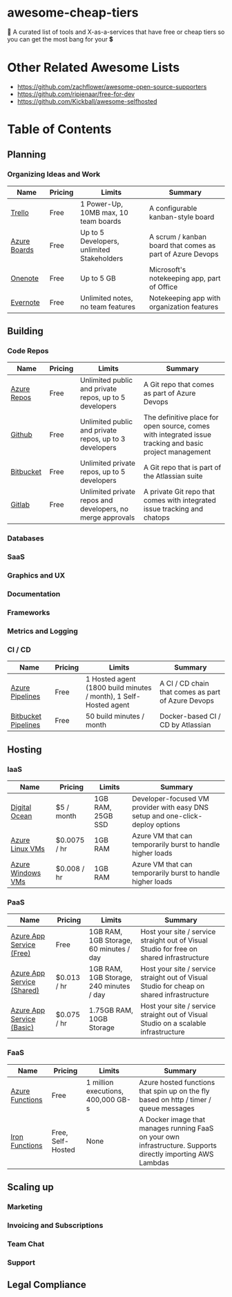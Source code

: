 # awesome-cheap-tiers
💸 A curated list of tools and X-as-a-services that have free or cheap tiers so you can get the most bang for your 💲


# Other Related Awesome Lists

* https://github.com/zachflower/awesome-open-source-supporters
* https://github.com/ripienaar/free-for-dev
* https://github.com/Kickball/awesome-selfhosted

# Table of Contents

## Planning

### Organizing Ideas and Work

Name | Pricing | Limits | Summary | 
------------ | ------------- | ------------- | -------------
[Trello](https://trello.com) | Free | 1 Power-Up, 10MB max, 10 team boards | A configurable kanban-style board
[Azure Boards](https://azure.microsoft.com/en-us/services/devops/boards) | Free | Up to 5 Developers, unlimited Stakeholders | A scrum / kanban board that comes as part of Azure Devops
[Onenote](https://www.onenote.com) | Free | Up to 5 GB | Microsoft's notekeeping app, part of Office
[Evernote](https://evernote.com) | Free | Unlimited notes, no team features | Notekeeping app with organization features


## Building

### Code Repos
Name | Pricing | Limits | Summary | 
------------ | ------------- | ------------- | -------------
[Azure Repos](https://azure.microsoft.com/en-us/services/devops/repos) | Free | Unlimited public and private repos, up to 5 developers | A Git repo that comes as part of Azure Devops
[Github](https://github.com) | Free | Unlimited public and private repos, up to 3 developers | The definitive place for open source, comes with integrated issue tracking and basic project management
[Bitbucket](https://bitbucket.org/) | Free | Unlimited private repos, up to 5 developers | A Git repo that is part of the Atlassian suite
[Gitlab](https://about.gitlab.com/) | Free | Unlimited private repos and developers, no merge approvals | A private Git repo that comes with integrated issue tracking and chatops

### Databases

### SaaS

### Graphics and UX

### Documentation

### Frameworks

### Metrics and Logging

### CI / CD
Name | Pricing | Limits | Summary | 
------------ | ------------- | ------------- | -------------
[Azure Pipelines](https://azure.microsoft.com/en-us/pricing/details/devops/azure-devops-services/) | Free | 1 Hosted agent (1800 build minutes / month), 1 Self-Hosted agent | A CI / CD chain that comes as part of Azure Devops
[Bitbucket Pipelines](https://bitbucket.org/product/features/pipelines) | Free | 50 build minutes / month | Docker-based CI / CD by Atlassian

## Hosting

### IaaS
Name | Pricing | Limits | Summary | 
------------ | ------------- | ------------- | -------------
[Digital Ocean](https://www.digitalocean.com) | $5 / month | 1GB RAM, 25GB SSD | Developer-focused VM provider with easy DNS setup and one-click-deploy options
[Azure Linux VMs](https://azure.microsoft.com/en-us/pricing/details/virtual-machines/linux/) | $0.0075 / hr | 1GB RAM | Azure VM that can temporarily burst to handle higher loads
[Azure Windows VMs](https://azure.microsoft.com/en-us/pricing/details/virtual-machines/windows/) | $0.008 / hr | 1GB RAM | Azure VM that can temporarily burst to handle higher loads

### PaaS
Name | Pricing | Limits | Summary | 
------------ | ------------- | ------------- | -------------
[Azure App Service (Free)](https://azure.microsoft.com/en-us/pricing/details/app-service/windows/) | Free | 1GB RAM, 1GB Storage, 60 minutes / day | Host your site / service straight out of Visual Studio for free on shared infrastructure
[Azure App Service (Shared)](https://azure.microsoft.com/en-us/pricing/details/app-service/windows/) | $0.013 / hr | 1GB RAM, 1GB Storage, 240 minutes / day | Host your site / service straight out of Visual Studio for cheap on shared infrastructure
[Azure App Service (Basic)](https://azure.microsoft.com/en-us/pricing/details/app-service/windows/) | $0.075 / hr | 1.75GB RAM, 10GB Storage | Host your site / service straight out of Visual Studio on a scalable infrastructure

### FaaS
Name | Pricing | Limits | Summary | 
------------ | ------------- | ------------- | -------------
[Azure Functions](https://azure.microsoft.com/en-us/pricing/details/functions/) | Free | 1 million executions, 400,000 GB-s | Azure hosted functions that spin up on the fly based on http / timer / queue messages
[Iron Functions](https://github.com/iron-io/functions) | Free, Self-Hosted | None | A Docker image that manages running FaaS on your own infrastructure. Supports directly importing AWS Lambdas

## Scaling up

### Marketing

### Invoicing and Subscriptions

### Team Chat

### Support

## Legal Compliance

